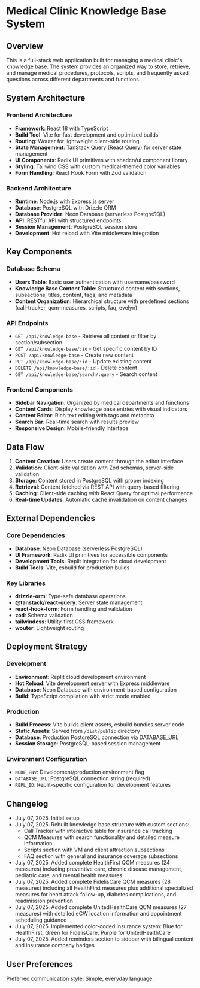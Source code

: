 # Medical Clinic Knowledge Base System

## Overview

This is a full-stack web application built for managing a medical clinic's knowledge base. The system provides an organized way to store, retrieve, and manage medical procedures, protocols, scripts, and frequently asked questions across different departments and functions.

## System Architecture

### Frontend Architecture
- **Framework**: React 18 with TypeScript
- **Build Tool**: Vite for fast development and optimized builds
- **Routing**: Wouter for lightweight client-side routing
- **State Management**: TanStack Query (React Query) for server state management
- **UI Components**: Radix UI primitives with shadcn/ui component library
- **Styling**: Tailwind CSS with custom medical-themed color variables
- **Form Handling**: React Hook Form with Zod validation

### Backend Architecture
- **Runtime**: Node.js with Express.js server
- **Database**: PostgreSQL with Drizzle ORM
- **Database Provider**: Neon Database (serverless PostgreSQL)
- **API**: RESTful API with structured endpoints
- **Session Management**: PostgreSQL session store
- **Development**: Hot reload with Vite middleware integration

## Key Components

### Database Schema
- **Users Table**: Basic user authentication with username/password
- **Knowledge Base Content Table**: Structured content with sections, subsections, titles, content, tags, and metadata
- **Content Organization**: Hierarchical structure with predefined sections (call-tracker, qcm-measures, scripts, faq, evelyn)

### API Endpoints
- `GET /api/knowledge-base` - Retrieve all content or filter by section/subsection
- `GET /api/knowledge-base/:id` - Get specific content by ID
- `POST /api/knowledge-base` - Create new content
- `PUT /api/knowledge-base/:id` - Update existing content
- `DELETE /api/knowledge-base/:id` - Delete content
- `GET /api/knowledge-base/search/:query` - Search content

### Frontend Components
- **Sidebar Navigation**: Organized by medical departments and functions
- **Content Cards**: Display knowledge base entries with visual indicators
- **Content Editor**: Rich text editing with tags and metadata
- **Search Bar**: Real-time search with results preview
- **Responsive Design**: Mobile-friendly interface

## Data Flow

1. **Content Creation**: Users create content through the editor interface
2. **Validation**: Client-side validation with Zod schemas, server-side validation
3. **Storage**: Content stored in PostgreSQL with proper indexing
4. **Retrieval**: Content fetched via REST API with query-based filtering
5. **Caching**: Client-side caching with React Query for optimal performance
6. **Real-time Updates**: Automatic cache invalidation on content changes

## External Dependencies

### Core Dependencies
- **Database**: Neon Database (serverless PostgreSQL)
- **UI Framework**: Radix UI primitives for accessible components
- **Development Tools**: Replit integration for cloud development
- **Build Tools**: Vite, esbuild for production builds

### Key Libraries
- **drizzle-orm**: Type-safe database operations
- **@tanstack/react-query**: Server state management
- **react-hook-form**: Form handling and validation
- **zod**: Schema validation
- **tailwindcss**: Utility-first CSS framework
- **wouter**: Lightweight routing

## Deployment Strategy

### Development
- **Environment**: Replit cloud development environment
- **Hot Reload**: Vite development server with Express middleware
- **Database**: Neon Database with environment-based configuration
- **Build**: TypeScript compilation with strict mode enabled

### Production
- **Build Process**: Vite builds client assets, esbuild bundles server code
- **Static Assets**: Served from `/dist/public` directory
- **Database**: Production PostgreSQL connection via DATABASE_URL
- **Session Storage**: PostgreSQL-based session management

### Environment Configuration
- `NODE_ENV`: Development/production environment flag
- `DATABASE_URL`: PostgreSQL connection string (required)
- `REPL_ID`: Replit-specific configuration for development features

## Changelog

- July 07, 2025. Initial setup
- July 07, 2025. Rebuilt knowledge base structure with custom sections:
  - Call Tracker with interactive table for insurance call tracking
  - QCM Measures with search functionality and detailed measure information
  - Scripts section with VM and client attraction subsections
  - FAQ section with general and insurance coverage subsections
- July 07, 2025. Added complete HealthFirst QCM measures (24 measures) including preventive care, chronic disease management, pediatric care, and mental health measures
- July 07, 2025. Added complete FidelisCare QCM measures (28 measures) including all HealthFirst measures plus additional specialized measures for heart attack follow-up, diabetes complications, and readmission prevention
- July 07, 2025. Added complete UnitedHealthCare QCM measures (27 measures) with detailed eCW location information and appointment scheduling guidance
- July 07, 2025. Implemented color-coded insurance system: Blue for HealthFirst, Green for FidelisCare, Purple for UnitedHealthCare
- July 07, 2025. Added reminders section to sidebar with bilingual content and insurance company badges

## User Preferences

Preferred communication style: Simple, everyday language.